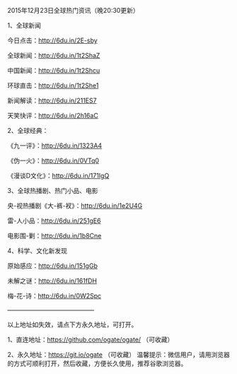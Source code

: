 
2015年12月23日全球热门资讯（晚20:30更新）

1、全球新闻

今日点击：http://6du.in/2E-sby

全球新闻：http://6du.in/1t2ShaZ

中国新闻：http://6du.in/1t2Shcu

环球直击：http://6du.in/1t2She1

新闻解读：http://6du.in/211ES7

天笑快评：http://6du.in/2h16aC

2、全球经典：

《九一评》：http://6du.in/1323A4

《伪一火》：http://6du.in/0VTq0

《漫谈D文化》：http://6du.in/171IgQ

3、全球热播剧、热门小品、电影

央-视热播剧《大-裤-衩》：http://6du.in/1e2U4G

雷-人小品：http://6du.in/251gE6

电影围-剿：http://6du.in/1b8Cne

4、科学、文化新发现

原始感应：http://6du.in/151gGb

未解之谜：http://6du.in/161fDH

梅-花-诗：http://6du.in/0W2Spc

——————————————

以上地址如失效，请点下方永久地址，可打开。

1、直连地址：https://github.com/ogate/ogate/  （可收藏）

2、永久地址：https://git.io/ogate  （可收藏）
温馨提示：微信用户，请用浏览器的方式可顺利打开，然后收藏，方便长久使用，推荐谷歌浏览器。
